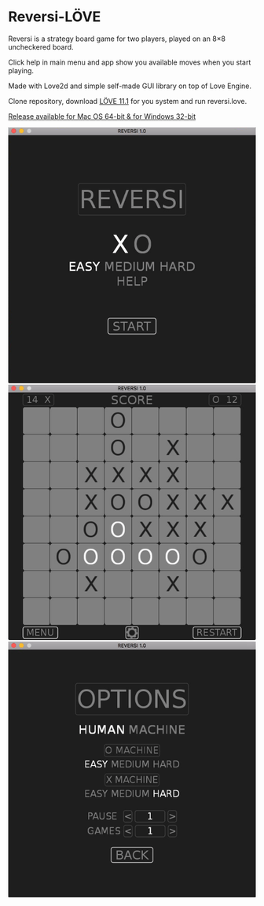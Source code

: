 # Reversi-LÖVE

Reversi is a strategy board game for two players, played on an 8×8 uncheckered board.

Click help in main menu and app show you available moves when you start playing.

Made with Love2d and simple self-made GUI library on top of Love Engine.

Clone repository, download [LÖVE 11.1](https://love2d.org) for you system and run reversi.love.

[Release available for Mac OS 64-bit & for Windows 32-bit](https://github.com/schwarzbox/Reversi-Love2d/releases)

![Screenshot](screenshot/screenshot1.png)
![Screenshot](screenshot/screenshot2.png)
![Screenshot](screenshot/screenshot3.png)
